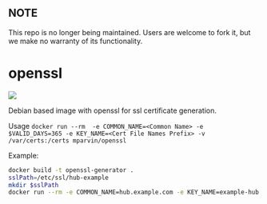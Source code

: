 ## NOTE

This repo is no longer being maintained. Users are welcome to fork it, but we make no warranty of its functionality.

openssl
=======

[![](https://badge.imagelayers.io/centurylink/openssl.svg)](https://imagelayers.io/?images=centurylink/openssl:latest 'Get your own badge on imagelayers.io')

Debian based image with openssl for ssl certificate generation.

Usage `docker run --rm  -e COMMON_NAME=<Common Name> -e $VALID_DAYS=365 -e KEY_NAME=<Cert File Names Prefix> -v /var/certs:/certs mparvin/openssl`

Example:
```bash
docker build -t openssl-generator .
sslPath=/etc/ssl/hub-example
mkdir $sslPath
docker run --rm -e COMMON_NAME=hub.example.com -e KEY_NAME=example-hub -v $sslPath:/certs openssl-generator
```
